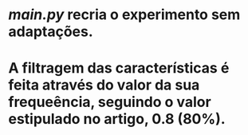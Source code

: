 # _main.py_ recria o experimento sem adaptações.
# A filtragem das características é feita através do valor da sua frequeência, seguindo o valor estipulado no artigo, 0.8 (80%).